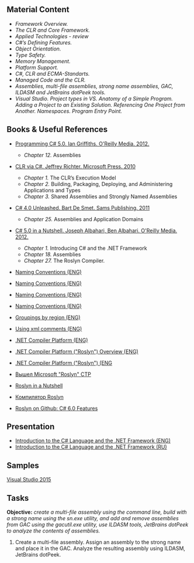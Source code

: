 ## Material Content 
- *Framework Overview.*
- *The CLR and Core Framework.*
- *Applied Technologies - review*
- *C#’s Defining Features.*
- *Object Orientation.*
- *Type Safety.*
- *Memory Management.*
- *Platform Support.*
- *C#, CLR and ECMA-Standarts.*
- *Managed Code and the CLR.*
- *Assemblies, multi-file assemblies, strong name assemblies, GAC, ILDASM and JetBrains dotPeek tools.*
- *Visual Studio. Project types in VS. Anatomy of a Simple Program. Adding a Project to an Existing Solution. Referencing One Project from Another. Namespaces. Program Entry Point.*

## Books & Useful References 
- [Programming C# 5.0. Ian Griffiths. O'Reilly Media. 2012.](http://shop.oreilly.com/product/0636920024064.do)
  - *Chapter 12.* Assemblies
- [CLR via C#. Jeffrey Richter. Microsoft Press. 2010](https://www.goodreads.com/book/show/7121415-clr-via-c)
   - *Chapter 1.* The CLR’s Execution Model
   - *Chapter 2.* Building, Packaging, Deploying, and Administering Applications and Types
   - *Chapter 3.* Shared Assemblies and Strongly Named Assemblies
- [C# 4.0 Unleashed. Bart De Smet. Sams Publishing. 2011](https://www.goodreads.com/book/show/16284093-c-5-0-unleashed)
   - *Chapter 25.* Assemblies and Application Domains
- [C# 5.0 in a Nutshell. Joseph Albahari, Ben Albahari. O'Reilly Media. 2012.](http://shop.oreilly.com/product/0636920023951.do)
   - *Chapter 1.* Introducing C# and the .NET Framework
   - *Chapter 18.* Assemblies
   - *Chapter 27.* The Roslyn Compiler.
   
- [Naming Conventions (ENG)](http://www.dofactory.com/reference/csharp-coding-standards)
- [Naming Conventions (ENG)](https://docs.microsoft.com/en-us/dotnet/csharp/programming-guide/inside-a-program/coding-conventions)
- [Naming Conventions (ENG)](https://msdn.microsoft.com/en-us/library/ms229043(v=vs.110).aspx)
- [Naming Conventions (ENG)](http://www.c-sharpcorner.com/UploadFile/8a67c0/C-Sharp-coding-standards-and-naming-conventions/)
- [Groupings by region (ENG)](https://www.dotnetperls.com/region)
- [Using xml comments (ENG)]( https://sandcastle.codeplex.com/)
- [.NET Compiler Platform (ENG)](https://en.wikipedia.org/wiki/.NET_Compiler_Platform)
- [.NET Compiler Platform ("Roslyn") Overview (ENG)](https://github.com/dotnet/roslyn/wiki/Roslyn%20Overview)
- [.NET Compiler Platform ("Roslyn") (ENG](https://roslyn.codeplex.com/SourceControl/latest#Src/Samples/CSharp/FormatSolution/TestSolutionForCSharp/CSharpProject/CSharpClass.cs)
- [Вышел Microsoft "Roslyn" CTP](http://habrahabr.ru/post/130884/)
- [Roslyn in a Nutshell](http://developer.telerik.com/featured/roslyn-nutshell/)
- [Компилятор Roslyn](http://itvdn.com/ru/blog/article/compiler-roslyn)
- [ Roslyn on Github: C# 6.0 Features](https://github.com/dotnet/roslyn)

## Presentation 
- [Introduction to the C# Language and the .NET Framework (ENG)]()
- [Introduction to the C# Language and the .NET Framework (RU)](https://github.com/EPM-RD-NETLAB/.NET-Framework-modules/blob/master/M1.%20Introducing%20.NET%20Framework/Introducing%20the%20.NET%20Platform.pptx)

## Samples 
[Visual Studio 2015]()

## Tasks  
**Objective:** *create a multi-file assembly using the command line, build with a strong name using the sn.exe utility, and add and remove assemblies from GAC using the gacutil.exe utility, use ILDASM tools, JetBrains dotPeek to analyze the contents of assemblies.*
1. Create a multi-file assembly. Assign an assembly to the strong name and place it in the GAC. Analyze the resulting assembly using ILDASM, JetBrains dotPeek.
